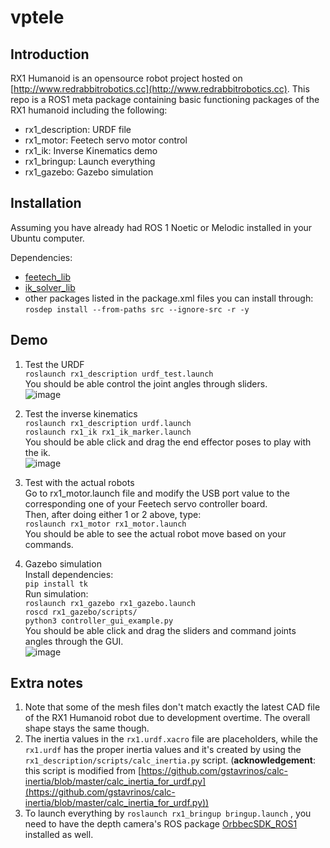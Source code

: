 # vptele

## Introduction
RX1 Humanoid is an opensource robot project hosted on [http://www.redrabbitrobotics.cc](http://www.redrabbitrobotics.cc). This repo is a ROS1 meta package containing basic functioning packages of the RX1 humanoid including the following:  

* rx1_description: URDF file  
* rx1_motor: Feetech servo motor control
* rx1_ik: Inverse Kinematics demo
* rx1_bringup: Launch everything
* rx1_gazebo: Gazebo simulation

## Installation
Assuming you have already had ROS 1 Noetic or Melodic installed in your Ubuntu computer.

Dependencies:

* [feetech_lib](https://github.com/Red-Rabbit-Robotics/feetech_lib)
* [ik\_solver\_lib](https://github.com/Red-Rabbit-Robotics/ik_solver_lib)
* other packages listed in the package.xml files you can install through:  
`rosdep install --from-paths src --ignore-src -r -y`

## Demo
1. Test the URDF  
`roslaunch rx1_description urdf_test.launch`  
You should be able control the joint angles through sliders.  
![image](https://github.com/Red-Rabbit-Robotics/rx1/blob/master/media/urdf_test.gif)  

2. Test the inverse kinematics  
`roslaunch rx1_description urdf.launch`  
`roslaunch rx1_ik rx1_ik_marker.launch`  
You should be able click and drag the end effector poses to play with the ik.  
![image](https://github.com/Red-Rabbit-Robotics/rx1/blob/master/media/ik.gif)  

3. Test with the actual robots  
Go to rx1_motor.launch file and modify the USB port value to the corresponding one of your Feetech servo controller board.  
Then, after doing either 1 or 2 above, type:  
`roslaunch rx1_motor rx1_motor.launch`   
You should be able to see the actual robot move based on your commands.

4. Gazebo simulation  
Install dependencies:  
`pip install tk`  
Run simulation:  
`roslaunch rx1_gazebo rx1_gazebo.launch`  
`roscd rx1_gazebo/scripts/`  
`python3 controller_gui_example.py`  
You should be able click and drag the sliders and command joints angles through the GUI.  
![image](https://github.com/Red-Rabbit-Robotics/rx1/blob/master/media/gazebo.gif)  

## Extra notes

1. Note that some of the mesh files don't match exactly the latest CAD file of the RX1 Humanoid robot due to development overtime. The overall shape stays the same though.
2. The inertia values in the `rx1.urdf.xacro` file are placeholders, while the `rx1.urdf` has the proper inertia values and it's created by using the `rx1_description/scripts/calc_inertia.py` script. (**acknowledgement**: this script is modified from [https://github.com/gstavrinos/calc-inertia/blob/master/calc_inertia_for_urdf.py](https://github.com/gstavrinos/calc-inertia/blob/master/calc_inertia_for_urdf.py))
3. To launch everything by `roslaunch rx1_bringup bringup.launch` , you need to have the depth camera's ROS package [OrbbecSDK_ROS1](https://github.com/orbbec/OrbbecSDK_ROS1) installed as well.
